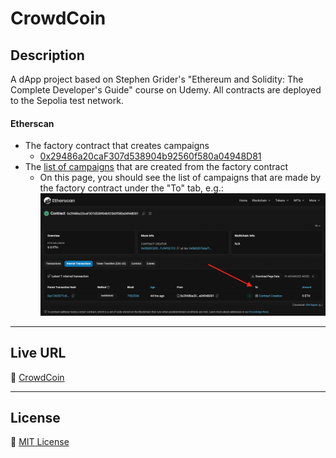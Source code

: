 # CrowdCoin

## Description
A dApp project based on Stephen Grider's "Ethereum and Solidity: The Complete Developer's Guide" course on Udemy. All contracts are deployed to the Sepolia test network.

#### Etherscan
- The factory contract that creates campaigns
    - [0x29486a20caF307d538904b92560f580a04948D81](https://sepolia.etherscan.io/address/0x29486a20caF307d538904b92560f580a04948D81)
- The [list of campaigns](https://sepolia.etherscan.io/address/0x29486a20caF307d538904b92560f580a04948D81#internaltx) that are created from the factory contract
    - On this page, you should see the list of campaigns that are made by the factory contract under the "To" tab, e.g.: ![List of Campaigns on Etherscan](public/images/CampaignList.png)

---

## Live URL
🚀 [CrowdCoin](http://3.91.80.82:3001/)

---

## License
📝 [MIT License](https://github.com/djoshware/CrowdCoin/blob/main/LICENSE)
